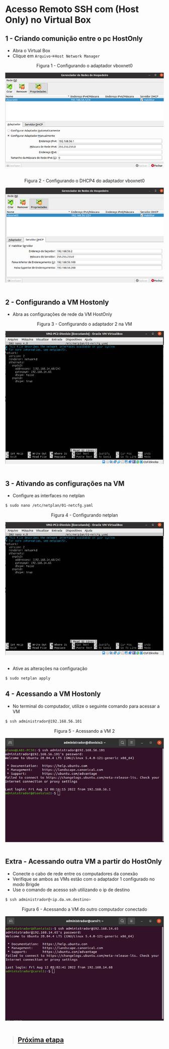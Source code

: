 # Acesso Remoto SSH com (Host Only) no Virtual Box
## 1 - Criando comunição entre o pc HostOnly
- Abra o Virtual Box 
- Clique em ``Arquivo``->``Host Network Manager``


<div align="center">
  <p>Figura 1 - Configurando o adaptador vboxnet0</p>
  <img src="../Imagens/etapa5-configurando-adaptador.png" />
  <br><br>
</div>

<div align="center">
  <p>Figura 2 - Configurando o DHCP4 do adaptador vboxnet0</p>
  <img src="../Imagens/etapa5-configurando-dhcp4.png" />
  <br><br>
</div>

## 2 - Configurando a VM Hostonly
- Abra as configurações de rede da VM HostOnly

<div align="center">
  <p>Figura 3 - Configurando o adaptador 2 na VM</p>
  <img src="../Imagens/etapa5-configurando-adaptador2.png" />
  <br><br>
</div>

## 3 - Ativando as configurações na VM  
- Configure as interfaces no netplan

```bash
$ sudo nano /etc/netplan/01-netcfg.yaml
```

<div align="center">
  <p>Figura 4 - Configurando netplan</p>
  <img src="../Imagens/etapa5-configurando-adaptador2.png" />
  <br><br>
</div>

- Ative as alterações na configuração

```bash
$ sudo netplan apply
```

## 4 - Acessando a VM Hostonly
- No terminal do computador, utilize o seguinte comando para acessar a VM 

```bash
$ ssh administrador@192.168.56.101
```

<div align="center">
  <p>Figura 5 - Acessando a VM 2</p>
  <img src="../Imagens/etapa5-acessando-hostonly.png" />
  <br><br>
</div>

## Extra - Acessando outra VM a partir do HostOnly
- <a>Conecte o cabo de rede entre os computadores da conexão</a>
- Verifique se ambos as VMs estão com o adaptador 1 configurado no modo Brigde
- Use o comando de acesso ssh utilizando o ip de destino

```bash
$ ssh administrador@<ip.da.vm.destino>
```

<div align="center">
  <p>Figura 6 - Acessando a VM do outro computador conectado</p>
  <img src="../Imagens/etapa5-hostonly-computador2.png" />
  <br><br>
</div>

  > ## <a href="./Etapa 07 - ServiçoDeNomesEstáticos.md">Próxima etapa<a/>
